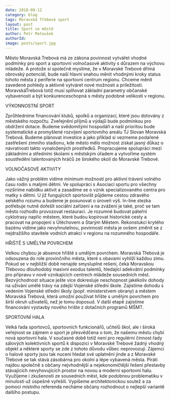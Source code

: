 ```yaml
---
date: 2018-09-12
category: blog
tags: Moravská Třebová sport
layout: post
title: Sport ve městě
author: Petr Matoušek
authorId: 
image: posts/sport.jpg
---
```

Město Moravská Trebová má ze zákona povinnost vytvářet vhodné podmínky pro sport a sportovní volnočasové aktivity s důrazem na výchovu mládeže. A protože si společně myslíme, že v Moravské Trebové dřímá obrovský potenciál, bude naší hlavní snahou měnit vhodnými kroky status tohoto města z periferie na sportovní centrum regionu. Chceme měnit zavedené pohledy a aktivně vytváret nové možnosti a príležitosti. MoravskáTrebová totiž musí splňovat základní parametry občanské vybavenosti a být konkurenceschopná s městy podobné velikosti v regionu.

VÝKONNOSTNÍ SPORT

Zprůhledníme financování klubů,
spolků a organizací, které jsou dotovány
z městského rozpočtu. Zveřejnění
příjmů a výdajů bude podmínkou pro
obdržení dotace. Budeme svědomitými
hospodáři a naší prioritou bude
systematické a promyšlené rozvíjení
sportovního areálu TJ Slovan Moravská
Trebová. Budeme plánovat investice
a jako příklad si vezmeme podařené
zastřešení zimního stadionu, kde
město mělo možnost získat jasný důkaz
o návratnosti takto vynaložených
prostředků. Propracujeme spolupráci
mezi základními a středními školami s městským úřadem a vytvoříme
systém soustředění talentovaných
hráčů ze širokého okolí do Moravské
Trebové.

VOLNOČASOVÉ AKTIVITY

Jako vážný problém vidíme minimum
možností pro aktivní trávení
volného času rodin s malými dětmi.
Ve spolupráci s Asociací sportu pro
všechny rozšíríme nabídku aktivit
a zasadíme se o vznik specializovaného
centra pro matky s dětmi. U již
fungujících sportovišt půjdeme cestou
zdravého selského rozumu a budeme
je posunovat o úroveň výš. In-line
stezka potřebuje nutně dořešit sociální
zařízení a na zvážení je také, proč se
tam město rozhodlo provozovat restauraci.
Je rozumné budovat páteřní
cyklotrasy napříc městem, které budou
kopírovat historické cesty a pracovat
na propojení s Útěchovem a Starým
Městem. Rekonstukci krytého bazénu
vidíme jako nevyhnutelnou, povinností
města je ovšem změnit se z nejdražšího
stavitele vodních atrakcí v regionu
na rozumného hospodáře.

HŘIŠTĚ S UMĚLÝM POVRCHEM

Velkou chybou je absence hřiště
s umělým povrchem. Moravská Třebová
je odsouzena do role provinčního
města, které s obavami vyhlíží každou
zimu.
Pokud se v nejbližší době nenajde
smysluplné rešení, čeká Moravskou
Třebovou dlouhodobý masivní exodus
talentů, hledající adekvátní podmínky
pro přípravu v nově vznikajících centrech
mládeže sousedních měst.
Bezvýchodnost situace ješte více dokresluje
neschopnost jakékoliv dohody
na užívání umělé trávy na zdejší
Vojenské střední škole. Zajistíme
dohodu s vedením Vojenské střední
školy (popř. ministerstvem obrany)
a městem Moravská Trebová, která
umožní používat hřište s umělým
povrchem pro širší okruh uživatelů,
než je tomu doposud. V další etapě
zajistíme financování výstavby nového
hrište z dotačních programů MŠMT.

SPORTOVNÍ HALA

Velká řada sportovců, sportovních
funkcionářů, učitelů škol, ale i široká
veřejnost se zájmem o sport je přesvědčena
o tom, že našemu městu
chybí nová sportovní hala. V současné
době totiž není pro regulérní
činnost řady sálových kolektivních
sportů k dispozici v Moravské Trebové
žádný vhodný objekt a některé
sporty se zde z tohoto důvodu vůbec
neprovozují. Zájemci o halové sporty
jsou tak nuceni hledat své uplatnění
jinde a z Moravské Třebové se tak stává
zásobárna pro okolní a lépe vybavená
města. Piráti najdou společně s občany
nejvhodnější a nejekonomičtější řešení
přestavby stávajících nevyhovujících
prostor na novou a moderní sportovní
halu.
Využijeme i zkušeností ze sousedních
měst, kde podobnou problematiku
v minulosti už úspešně vyřešili.
Vypíšeme architektonickou soutež
a za pomoci místního referenda necháme
občany rozhodnout o nejlepší
variantě dalšího postupu.
